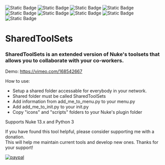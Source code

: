 ![Static Badge](https://img.shields.io/badge/Nuke_10-PASS-green) ![Static Badge](https://img.shields.io/badge/Nuke_11-PASS-green) ![Static Badge](https://img.shields.io/badge/Nuke_12-PASS-green) ![Static Badge](https://img.shields.io/badge/Nuke_13-PASS-green) ![Static Badge](https://img.shields.io/badge/Nuke_14-PASS-green) ![Static Badge](https://img.shields.io/badge/Nuke_15-PASS-green) 
![Static Badge](https://img.shields.io/badge/OSX-green) ![Static Badge](https://img.shields.io/badge/WIN-green) ![Static Badge](https://img.shields.io/badge/Linux-green) 

# SharedToolSets
### SharedToolSets is an extended version of Nuke's toolsets that allows you to collaborate with your co-workers.  

Demo: https://vimeo.com/168542667

How to use: 
* Setup a shared folder accessable for everybody in your network.
* Shared folder must be called SharedToolSets
* Add information from add_me_to_menu.py to your menu.py
* Add add_me_to_init.py to your init.py
* Copy "icons" and "scripts" folders to your Nuke's plugin folder

Supports Nuke 13.x and Python 3

If you have found this tool helpful, please consider supporting me with a donation. <br />
This will help me maintain current tools and develop new ones. Thanks for your support!



[![paypal](https://www.paypalobjects.com/en_US/i/btn/btn_donateCC_LG.gif)](https://paypal.me/vitmusatov)

